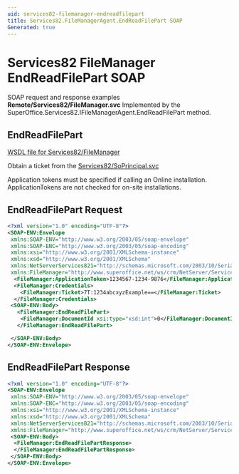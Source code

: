 ```yaml
---
uid: services82-filemanager-endreadfilepart
title: Services82.FileManagerAgent.EndReadFilePart SOAP
Generated: true
---
```


# Services82 FileManager EndReadFilePart SOAP

SOAP request and response examples **Remote/Services82/FileManager.svc**
Implemented by the <see cref="M:SuperOffice.Services82.IFileManagerAgent.EndReadFilePart">SuperOffice.Services82.IFileManagerAgent.EndReadFilePart</see> method.

## EndReadFilePart





[WSDL file for Services82/FileManager](../Services82-FileManager.md)

Obtain a ticket from the [Services82/SoPrincipal.svc](../SoPrincipal/SoPrincipal.md)

Application tokens must be specified if calling an Online installation. ApplicationTokens are not checked for on-site installations.

## EndReadFilePart Request

```xml
<?xml version="1.0" encoding="UTF-8"?>
<SOAP-ENV:Envelope
 xmlns:SOAP-ENV="http://www.w3.org/2003/05/soap-envelope"
 xmlns:SOAP-ENC="http://www.w3.org/2003/05/soap-encoding"
 xmlns:xsi="http://www.w3.org/2001/XMLSchema-instance"
 xmlns:xsd="http://www.w3.org/2001/XMLSchema"
 xmlns:NetServerServices821="http://schemas.microsoft.com/2003/10/Serialization/"
 xmlns:FileManager="http://www.superoffice.net/ws/crm/NetServer/Services82">
  <FileManager:ApplicationToken>1234567-1234-9876</FileManager:ApplicationToken>
  <FileManager:Credentials>
    <FileManager:Ticket>7T:1234abcxyzExample==</FileManager:Ticket>
  </FileManager:Credentials>
 <SOAP-ENV:Body>
   <FileManager:EndReadFilePart>
    <FileManager:DocumentId xsi:type="xsd:int">0</FileManager:DocumentId>
   </FileManager:EndReadFilePart>

 </SOAP-ENV:Body>
</SOAP-ENV:Envelope>

```


## EndReadFilePart Response

```xml
<?xml version="1.0" encoding="UTF-8"?>
<SOAP-ENV:Envelope
 xmlns:SOAP-ENV="http://www.w3.org/2003/05/soap-envelope"
 xmlns:SOAP-ENC="http://www.w3.org/2003/05/soap-encoding"
 xmlns:xsi="http://www.w3.org/2001/XMLSchema-instance"
 xmlns:xsd="http://www.w3.org/2001/XMLSchema"
 xmlns:NetServerServices821="http://schemas.microsoft.com/2003/10/Serialization/"
 xmlns:FileManager="http://www.superoffice.net/ws/crm/NetServer/Services82">
 <SOAP-ENV:Body>
  <FileManager:EndReadFilePartResponse>
  </FileManager:EndReadFilePartResponse>
 </SOAP-ENV:Body>
</SOAP-ENV:Envelope>

```

